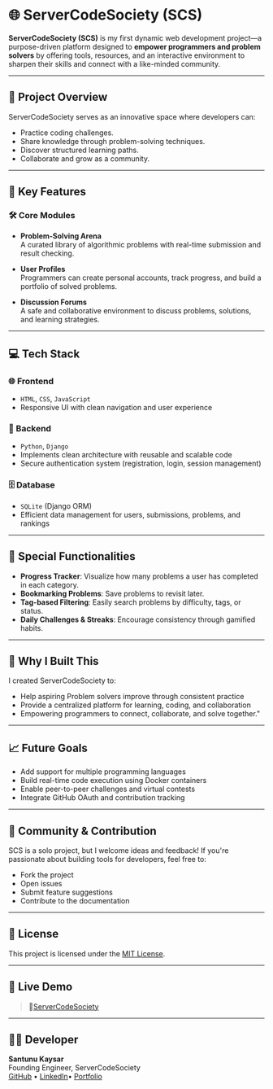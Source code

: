 # 🌐 ServerCodeSociety (SCS)

**ServerCodeSociety (SCS)** is my first dynamic web development project—a purpose-driven platform designed to **empower programmers and problem solvers** by offering tools, resources, and an interactive environment to sharpen their skills and connect with a like-minded community.

---

## 🚀 Project Overview

ServerCodeSociety serves as an innovative space where developers can:
- Practice coding challenges.
- Share knowledge through problem-solving techniques.
- Discover structured learning paths.
- Collaborate and grow as a community.

---

## 🧠 Key Features

### 🛠 Core Modules

- **Problem-Solving Arena**  
  A curated library of algorithmic problems with real-time submission and result checking.

- **User Profiles**  
  Programmers can create personal accounts, track progress, and build a portfolio of solved problems.

- **Discussion Forums**  
  A safe and collaborative environment to discuss problems, solutions, and learning strategies.

---

## 💻 Tech Stack

### 🌐 Frontend
- `HTML`, `CSS`, `JavaScript`
- Responsive UI with clean navigation and user experience

### 🔧 Backend
- `Python`, `Django`
- Implements clean architecture with reusable and scalable code
- Secure authentication system (registration, login, session management)

### 🗄️ Database
- `SQLite` (Django ORM)
- Efficient data management for users, submissions, problems, and rankings

---

## 🧪 Special Functionalities
- **Progress Tracker**: Visualize how many problems a user has completed in each category.
- **Bookmarking Problems**: Save problems to revisit later.
- **Tag-based Filtering**: Easily search problems by difficulty, tags, or status.
- **Daily Challenges & Streaks**: Encourage consistency through gamified habits.

---

## 📌 Why I Built This

I created ServerCodeSociety to:
- Help aspiring Problem solvers  improve through consistent practice
- Provide a centralized platform for learning, coding, and collaboration
- Empowering programmers to connect, collaborate, and solve together."

---

## 📈 Future Goals

- Add support for multiple programming languages
- Build real-time code execution using Docker containers
- Enable peer-to-peer challenges and virtual contests
- Integrate GitHub OAuth and contribution tracking

---

## 🙌 Community & Contribution

SCS is a solo project, but I welcome ideas and feedback! If you're passionate about building tools for developers, feel free to:
- Fork the project
- Open issues
- Submit feature suggestions
- Contribute to the documentation

---

## 📄 License

This project is licensed under the [MIT License](LICENSE).

---

## 🔗 Live Demo

> 🔗[ServerCodeSociety](https://servercodesociety.pythonanywhere.com/)

---

## 👨‍💻 Developer

**Santunu Kaysar**  
Founding Engineer, ServerCodeSociety  
[GitHub](https://github.com/SantunuMahin/) • [LinkedIn](https://www.linkedin.com/in/santunu-kaysar-mahin)• [Portfolio](https://santunumahin.github.io/SK/) 
